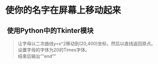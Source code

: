 # 使你的名字在屏幕上移动起来
##  使用Python中的Tkinter模块
> 让字母以二次曲线y=x^2移动到(20,400)坐标，然后以直线返回原点。<br>
> 设置字母的字体为20的Times字体。<br>
> 结束后输出“”end“”<br>
